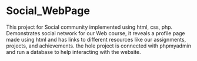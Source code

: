 # Social_WebPage
This project for Social community implemented using html, css, php. Demonstrates social network for our Web course, it reveals a profile page made using html and has links to different resources like our assignments, projects, and achievements. the hole project is connected with phpmyadmin and run a database to help interacting with the website.
